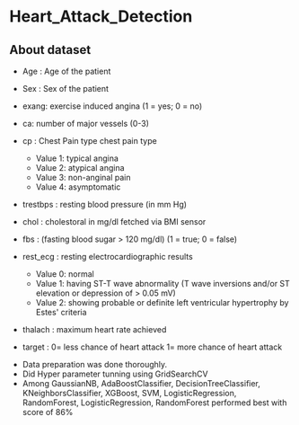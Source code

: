 # Heart_Attack_Detection

## About dataset

- Age : Age of the patient

- Sex : Sex of the patient

- exang: exercise induced angina (1 = yes; 0 = no)

- ca: number of major vessels (0-3)

- cp : Chest Pain type chest pain type
     - Value 1: typical angina
     - Value 2: atypical angina
     - Value 3: non-anginal pain
     - Value 4: asymptomatic
     
- trestbps : resting blood pressure (in mm Hg)
- chol : cholestoral in mg/dl fetched via BMI sensor
- fbs : (fasting blood sugar > 120 mg/dl) (1 = true; 0 = false)
- rest_ecg : resting electrocardiographic results
    - Value 0: normal
    - Value 1: having ST-T wave abnormality (T wave inversions and/or ST elevation or depression of > 0.05 mV)
    - Value 2: showing probable or definite left ventricular hypertrophy by Estes' criteria
    
- thalach : maximum heart rate achieved
- target : 0= less chance of heart attack 1= more chance of heart attack

* Data preparation was done thoroughly.
* Did Hyper parameter tunning using GridSearchCV
* Among GaussianNB, AdaBoostClassifier, DecisionTreeClassifier, KNeighborsClassifier, XGBoost, SVM, LogisticRegression, RandomForest, LogisticRegression, RandomForest performed best with score of 86%
